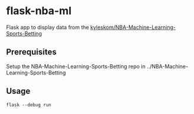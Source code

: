 # flask-nba-ml
Flask app to display data from the [kyleskom/NBA-Machine-Learning-Sports-Betting](https://github.com/kyleskom/NBA-Machine-Learning-Sports-Betting)

## Prerequisites
Setup the NBA-Machine-Learning-Sports-Betting repo in ../NBA-Machine-Learning-Sports-Betting

## Usage
```
flask --debug run
```
